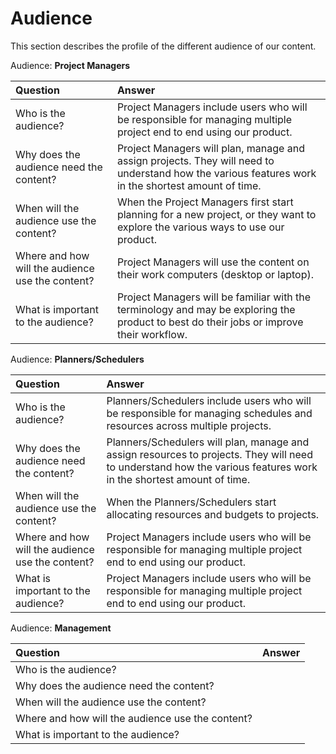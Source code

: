 # Audience

This section describes the profile of the different audience of our content.

Audience: **Project Managers**

| Question | Answer |
| :--- | :--- |
| Who is the audience? | Project Managers include users who will be responsible for managing multiple project end to end using our product. |
| Why does the audience need the content? | Project Managers will plan, manage and assign projects. They will need to understand how the various features work in the shortest amount of time. |
| When will the audience use the content? | When the Project Managers first start planning for a new project, or they want to explore the various ways to use our product. |
| Where and how will the audience use the content? | Project Managers will use the content on their work computers (desktop or laptop).  |
| What is important to the audience? | Project Managers will be familiar with the terminology and may be exploring the product to best do their jobs or improve their workflow. |


Audience: **Planners/Schedulers**

| Question | Answer |
| :--- | :--- |
| Who is the audience? | Planners/Schedulers include users who will be responsible for managing schedules and resources across multiple projects. |
| Why does the audience need the content? | Planners/Schedulers will plan, manage and assign resources to projects. They will need to understand how the various features work in the shortest amount of time. |
| When will the audience use the content? | When the Planners/Schedulers start allocating resources and budgets to projects. |
| Where and how will the audience use the content? | Project Managers include users who will be responsible for managing multiple project end to end using our product. |
| What is important to the audience? | Project Managers include users who will be responsible for managing multiple project end to end using our product.  |


Audience: **Management**

| Question | Answer |
| :--- | :--- |
| Who is the audience? |  |
| Why does the audience need the content? |  |
| When will the audience use the content? |  |
| Where and how will the audience use the content? |  |
| What is important to the audience? |  |














